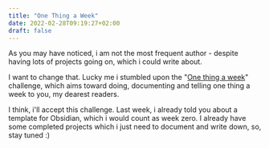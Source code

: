 ```yaml
---
title: "One Thing a Week"
date: 2022-02-28T09:19:27+02:00
draft: false
---
```


As you may have noticed, i am not the most frequent author - despite having lots of projects going on, which i could write about.

I want to change that. Lucky me i stumbled upon the "[One thing a week](https://www.timoschindler.de/ein-jahr-one-thing-a-week/)" challenge, which aims toward doing, documenting and telling one thing a week to you, my dearest readers.

I think, i'll accept this challenge. Last week, i already told you about a template for Obsidian, which i would count as week zero. I already have some completed projects which i just need to document and write down, so, stay tuned :)